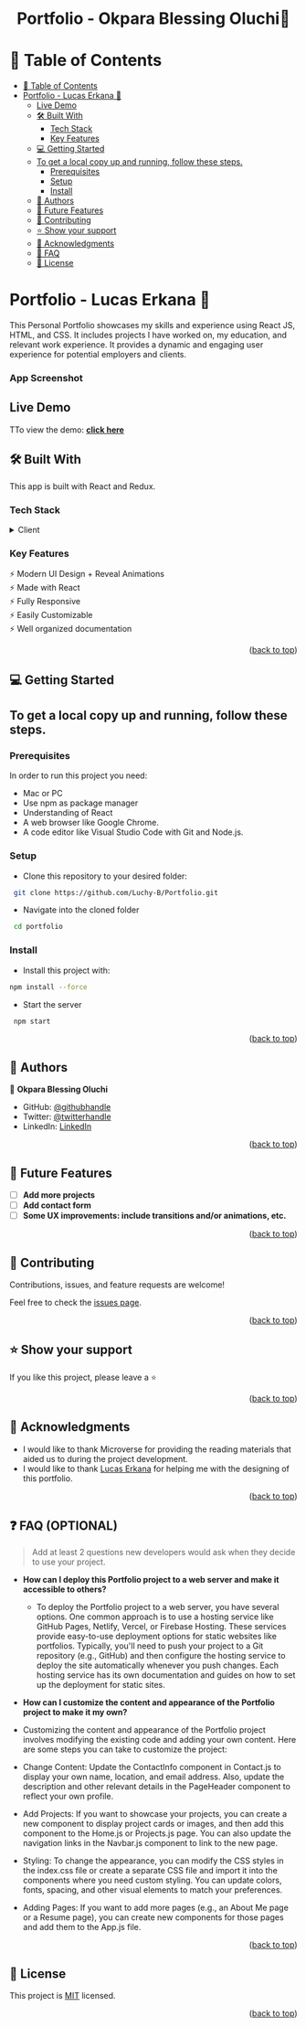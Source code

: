 <a name="readme-top"></a>

<h1 align='center'> Portfolio - Okpara Blessing Oluchi🤘 </h1>


<!-- TABLE OF CONTENTS -->

# 📗 Table of Contents

- [📗 Table of Contents](#-table-of-contents)
- [ Portfolio - Lucas Erkana 🤘](#-about-project-)
	- [Live Demo](#live-demo)
	- [🛠 Built With ](#-built-with-)
		- [Tech Stack ](#tech-stack-)
		- [Key Features ](#key-features-)
	- [💻 Getting Started ](#-getting-started-)
	- [To get a local copy up and running, follow these steps.](#to-get-a-local-copy-up-and-running-follow-these-steps)
		- [Prerequisites](#prerequisites)
		- [Setup](#setup)
		- [Install](#install)
	- [👥 Authors ](#-authors-)
	- [🔭 Future Features ](#-future-features-)
	- [🤝 Contributing ](#-contributing-)
	- [⭐️ Show your support ](#️-show-your-support-)
	- [🙏 Acknowledgments ](#-acknowledgments-)
	- [🙏 FAQ ](#-faq-)
	- [📝 License ](#-license-)

<!-- PROJECT DESCRIPTION -->

# Portfolio - Lucas Erkana 🤘 <a name="about-project"></a>

This Personal Portfolio showcases my skills and experience using React JS, HTML, and CSS. It includes projects I have worked on, my education, and relevant work experience. It provides a dynamic and engaging user experience for potential employers and clients.

### App Screenshot



## Live Demo

TTo view the demo: **[click here](https://https://blessingoluchi.vercel.app/)**

## 🛠 Built With <a name="built-with"></a>

This app is built with React and Redux.

### Tech Stack <a name="tech-stack"></a>

<details>
  <summary>Client</summary>
  <ul>
    <li><a href="https://reactjs.org/">React.js</a></li>
  </ul>
</details>

### Key Features <a name="key-features"></a>

⚡️ Modern UI Design + Reveal Animations\
⚡️ Made with React\
⚡️ Fully Responsive\
⚡️ Easily Customizable\
⚡️ Well organized documentation


<p align="right">(<a href="#readme-top">back to top</a>)</p>

<!-- GETTING STARTED -->

## 💻 Getting Started <a name="getting-started"></a>

## To get a local copy up and running, follow these steps.

### Prerequisites

In order to run this project you need:

- Mac or PC
- Use npm as package manager
- Understanding of React
- A web browser like Google Chrome.
- A code editor like Visual Studio Code with Git and Node.js.

### Setup

- Clone this repository to your desired folder:

```sh
 git clone https://github.com/Luchy-B/Portfolio.git
```

- Navigate into the cloned folder

```sh
 cd portfolio

```

### Install

- Install this project with:

```sh
npm install --force
```

- Start the server

```sh
 npm start
```

<p align="right">(<a href="#readme-top">back to top</a>)</p>

<!-- AUTHORS -->

## 👥 Authors <a name="authors"></a>

👤 **Okpara Blessing Oluchi**

- GitHub: [@githubhandle](https://github.com/Luchy-B)
- Twitter: [@twitterhandle](https://twitter.com/oluchi)
- LinkedIn: [LinkedIn](https://linkedin.com/in/blessing)

<p align="right">(<a href="#readme-top">back to top</a>)</p>

<!-- FUTURE FEATURES -->

## 🔭 Future Features <a name="future-features"></a>

- [ ] **Add more projects**
- [ ] **Add contact form**
- [ ] **Some UX improvements: include transitions and/or animations, etc.**

<p align="right">(<a href="#readme-top">back to top</a>)</p>

<!-- CONTRIBUTING -->

## 🤝 Contributing <a name="contributing"></a>

Contributions, issues, and feature requests are welcome!

Feel free to check the [issues page](https://github.com/Lucask-Erkana/Portfolio/issues).

<p align="right">(<a href="#readme-top">back to top</a>)</p>

<!-- SUPPORT -->

## ⭐️ Show your support <a name="support"></a>

If you like this project, please leave a ⭐️

<p align="right">(<a href="#readme-top">back to top</a>)</p>

<!-- ACKNOWLEDGEMENTS -->

## 🙏 Acknowledgments <a name="acknowledgements"></a>

- I would like to thank Microverse for providing the reading materials that aided us to during the project development.
- I would like to thank [Lucas Erkana](https://github.com/Lucas-Erkana) for helping me with the designing of this portfolio.


<p align="right">(<a href="#readme-top">back to top</a>)</p>

## ❓ FAQ (OPTIONAL) <a name="faq"></a>

> Add at least 2 questions new developers would ask when they decide to use your project.

- **How can I deploy this Portfolio project to a web server and make it accessible to others?**

  - To deploy the Portfolio project to a web server, you have several options. One common approach is to use a hosting service like GitHub Pages, Netlify, Vercel, or Firebase Hosting. These services provide easy-to-use deployment options for static websites like portfolios. Typically, you'll need to push your project to a Git repository (e.g., GitHub) and then configure the hosting service to deploy the site automatically whenever you push changes. Each hosting service has its own documentation and guides on how to set up the deployment for static sites.

- **How can I customize the content and appearance of the Portfolio project to make it my own?**

- Customizing the content and appearance of the Portfolio project involves modifying the existing code and adding your own content. Here are some steps you can take to customize the project:

- Change Content: Update the ContactInfo component in Contact.js to display your own name, location, and email address. Also, update the description and other relevant details in the PageHeader component to reflect your own profile.

- Add Projects: If you want to showcase your projects, you can create a new component to display project cards or images, and then add this component to the Home.js or Projects.js page. You can also update the navigation links in the Navbar.js component to link to the new page.

- Styling: To change the appearance, you can modify the CSS styles in the index.css file or create a separate CSS file and import it into the components where you need custom styling. You can update colors, fonts, spacing, and other visual elements to match your preferences.

- Adding Pages: If you want to add more pages (e.g., an About Me page or a Resume page), you can create new components for those pages and add them to the App.js file.

<p align="right">(<a href="#readme-top">back to top</a>)</p>

<!-- LICENSE -->

## 📝 License <a name="license"></a>

This project is [MIT](./LICENSE) licensed.

<p align="right">(<a href="#readme-top">back to top</a>)</p>
